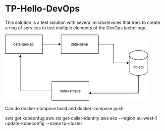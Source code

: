 # TP-Hello-DevOps


This solution is a test solution with several microservices that tries
to create a ring of services to test multiple elements of the DevOps technilogy.

![alt text](./doc/figures/architecture.png  "My ldgfjh Title")

Can do docker-compose build and docker-compose push


aws get kubeonfug
aws sts get-caller-identity
aws eks --region eu-west-1 update-kubeconfig --name tp-cluster